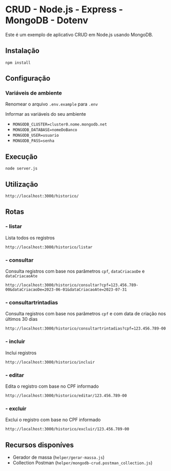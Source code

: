 # CRUD - Node.js - Express - MongoDB - Dotenv

Este é um exemplo de aplicativo CRUD em Node.js usando MongoDB.

## Instalação

`npm install`

## Configuração

### Variáveis de ambiente

Renomear o arquivo `.env.example` para `.env`

Informar as variáveis do seu ambiente

* `MONGODB_CLUSTER=cluster0.nome.mongodb.net`
* `MONGODB_DATABASE=nomeDoBanco`
* `MONGODB_USER=usuario`
* `MONGODB_PASS=senha`

## Execução
`node server.js`

## Utilização
`http://localhost:3000/historico/`

## Rotas

### - listar
Lista todos os registros

`http://localhost:3000/historico/listar`

### - consultar
Consulta registros com base nos parâmetros `cpf`, `dataCriacaoDe` e  `dataCriacaoAte`

`http://localhost:3000/historico/consultar?cpf=123.456.789-00&dataCriacaoDe=2023-06-01&dataCriacaoAte=2023-07-31 `

### - consultartrintadias
Consulta registros com base nos parâmetros `cpf` e com data de criação nos últimos 30 dias

`http://localhost:3000/historico/consultartrintadias?cpf=123.456.789-00 `

### - incluir
Inclui registros

`http://localhost:3000/historico/incluir`

### - editar
Edita o registro com base no CPF informado

`http://localhost:3000/historico/editar/123.456.789-00`

### - excluir
Exclui o registro com base no CPF informado

`http://localhost:3000/historico/excluir/123.456.789-00 `

## Recursos disponíves

* Gerador de massa (`helper/gerar-massa.js`)
* Collection Postman (`helper/mongodb-crud.postman_collection.js`)
